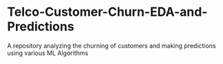 # Telco-Customer-Churn-EDA-and-Predictions
A repository analyzing the churning of customers and making predictions using various ML Algorithms
